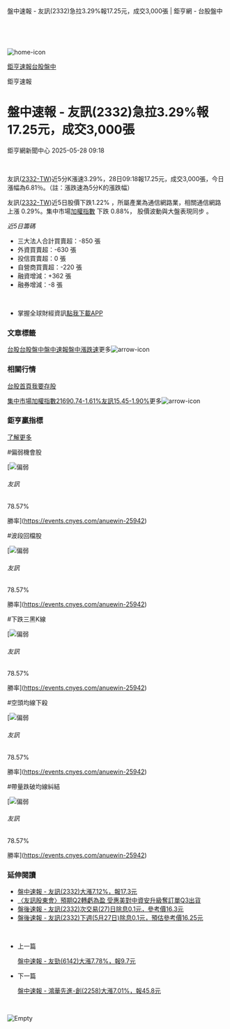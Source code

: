 盤中速報 - 友訊(2332)急拉3.29%報17.25元，成交3,000張 | 鉅亨網 - 台股盤中

‌

‌

![home-icon](/assets/icons/breadCrumb/symbol-icon-home.svg)

[鉅亨速報](/news/cat/anue_live)[台股盤中](/news/cat/tw_live)

鉅亨速報

# 盤中速報 - 友訊(2332)急拉3.29%報17.25元，成交3,000張

鉅亨網新聞中心 2025-05-28 09:18

‌

友訊([2332-TW](https://www.cnyes.com/twstock/2332))近5分K漲速3.29%，28日09:18報17.25元，成交3,000張，今日漲幅為6.81％。（註：漲跌速為5分K的漲跌幅）

友訊([2332-TW](https://www.cnyes.com/twstock/2332))近5日股價下跌1.22% ，所屬產業為通信網路業，相關通信網路 上漲 0.29%。集中市場[加權指數](https://invest.cnyes.com/index/TWS/TSE01) 下跌 0.88%， 股價波動與大盤表現同步 。

*近5日籌碼*

* 三大法人合計買賣超：-850 張
* 外資買賣超：-630 張
* 投信買賣超：0 張
* 自營商買賣超：-220 張
* 融資增減：+362 張
* 融券增減：-8 張

‌

* 掌握全球財經資訊[點我下載APP](http://www.cnyes.com/app/?utm_source=mweb&utm_medium=HamMenuBanner&utm_campaign=fixed&utm_content=entr)

### 文章標籤

[台股](https://news.cnyes.com/tag/台股 "台股")[台股盤中](https://news.cnyes.com/tag/台股盤中 "台股盤中")[盤中速報](https://news.cnyes.com/tag/盤中速報 "盤中速報")[盤中漲跌速](https://news.cnyes.com/tag/盤中漲跌速 "盤中漲跌速")更多![arrow-icon](/assets/icons/arrows/arrow-down.svg)

### 相關行情

[台股首頁](https://www.cnyes.com/twstock)[我要存股](https://supr.link/8OHaU)

[集中市場加權指數21690.74-1.61%](https://invest.cnyes.com/index/TWS/TSE01)[友訊15.45-1.90%](https://www.cnyes.com/twstock/2332)更多![arrow-icon](/assets/icons/arrows/arrow-down.svg)

### 鉅亨贏指標

[了解更多](https://events.cnyes.com/anuewin-25942)

#偏弱機會股

[![偏弱](/assets/icons/win-indicator/short.svg)

###### 友訊

78.57%

勝率](https://events.cnyes.com/anuewin-25942)

#波段回檔股

[![偏弱](/assets/icons/win-indicator/short.svg)

###### 友訊

78.57%

勝率](https://events.cnyes.com/anuewin-25942)

#下跌三黑K線

[![偏弱](/assets/icons/win-indicator/short.svg)

###### 友訊

78.57%

勝率](https://events.cnyes.com/anuewin-25942)

#空頭均線下殺

[![偏弱](/assets/icons/win-indicator/short.svg)

###### 友訊

78.57%

勝率](https://events.cnyes.com/anuewin-25942)

#帶量跌破均線糾結

[![偏弱](/assets/icons/win-indicator/short.svg)

###### 友訊

78.57%

勝率](https://events.cnyes.com/anuewin-25942)

### 延伸閱讀

* [盤中速報 - 友訊(2332)大漲7.12%，報17.3元](/news/id/5996772)
* [〈友訊股東會〉預期Q2轉虧為盈 受惠美對中資安升級奪訂單Q3出貨](/news/id/5994949)
* [盤後速報 - 友訊(2332)次交易(27)日除息0.1元，參考價16.3元](/news/id/5994054)
* [盤後速報 - 友訊(2332)下週(5月27日)除息0.1元，預估參考價16.25元](/news/id/5986651)

‌

* 上一篇

  [盤中速報 - 友勁(6142)大漲7.78%，報9.7元](/news/id/5997045)
* 下一篇

  [盤中速報 - 鴻華先進-創(2258)大漲7.01%，報45.8元](/news/id/5995257)

‌

![Empty](/assets/icons/skeleton/empty-image.svg)

‌